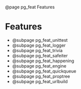 ﻿@page pg_feat Features

# Features

- @subpage pg_feat_unittest
- @subpage pg_feat_logger
- @subpage pg_feat_trivia
- @subpage pg_feat_safeiter
- @subpage pg_feat_happening
- @subpage pg_feat_engine
- @subpage pg_feat_quickqueue
- @subpage pg_feat_proptree
- @subpage pg_feat_urlbuild
